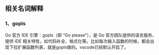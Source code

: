 ## 相关名词解释

### 1、gopls

Go 官方 IDE 引擎：gopls（即 “Go please”），是 Go 官方团队提供的语言服务，提供 IDE 相关特性，如代码补全、格式化等。比如每次输入函数的时候，都会出现下拉扩展函数列表，就是gopls做的。vscode已经默认开启了。